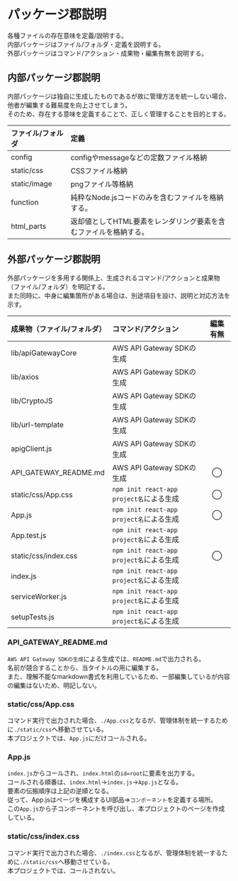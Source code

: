 # パッケージ郡説明

各種ファイルの存在意味を定義/説明する。  
内部パッケージはファイル/フォルダ・定義を説明する。  
外部パッケージはコマンド/アクション・成果物・編集有無を説明する。

## 内部パッケージ郡説明

内部パッケージは独自に生成したものであるが故に管理方法を統一しない場合、他者が編集する難易度を向上させてしまう。  
そのため、存在する意味を定義することで、正しく管理することを目的とする。

| ファイル/フォルダ | 定義 |
| :--- | :--- |
| config | configやmessageなどの定数ファイル格納 |
| static/css | CSSファイル格納 |
| static/image | pngファイル等格納 |
| function | 純粋なNode.jsコードのみを含むファイルを格納する。 |
| html_parts | 返却値としてHTML要素をレンダリング要素を含むファイルを格納する。 |

## 外部パッケージ郡説明

外部パッケージを多用する関係上、生成されるコマンド/アクションと成果物（ファイル/フォルダ）を明記する。  
また同時に、中身に編集箇所がある場合は、別途項目を設け、説明と対応方法を示す。

| 成果物（ファイル/フォルダ） | コマンド/アクション | 編集有無 |
| :--- | :--- | :---: |
| lib/apiGatewayCore | AWS API Gateway SDKの生成 |  |
| lib/axios | AWS API Gateway SDKの生成 |  |
| lib/CryptoJS | AWS API Gateway SDKの生成 |  |
| lib/url-template | AWS API Gateway SDKの生成 |  |
| apigClient.js | AWS API Gateway SDKの生成 |  |
| API_GATEWAY_README.md | AWS API Gateway SDKの生成 | ◯ |
| static/css/App.css | `npm init react-app project名`による生成 | ◯ |
| App.js | `npm init react-app project名`による生成 | ◯ |
| App.test.js | `npm init react-app project名`による生成 |  |
| static/css/index.css | `npm init react-app project名`による生成 | ◯ |
| index.js | `npm init react-app project名`による生成 |  |
| serviceWorker.js | `npm init react-app project名`による生成 |  |
| setupTests.js | `npm init react-app project名`による生成 |  |

### API_GATEWAY_README.md

`AWS API Gateway SDKの生成`による生成では、`README.md`で出力される。  
名前が競合することから、当タイトルの用に編集する。  
また、理解不能なmarkdown書式を利用しているため、一部編集しているが内容の編集はないため、明記しない。

### static/css/App.css

コマンド実行で出力された場合、`./App.css`となるが、管理体制を統一するために`./static/css`へ移動させている。  
本プロジェクトでは、`App.js`にだけコールされる。

### App.js

`index.js`からコールされ、`index.html`の`id=root`に要素を出力する。  
コールされる順番は、`index.html`→`index.js`→`App.js`となる。  
要素の伝搬順序は上記の逆順となる。  
従って、App.jsはページを構成するUI部品⇒`コンポーネント`を定義する場所。  
この`App.js`から子コンポーネントを呼び出し、本プロジェクトのページを作成している。

### static/css/index.css

コマンド実行で出力された場合、`./index.css`となるが、管理体制を統一するために`./static/css`へ移動させている。  
本プロジェクトでは、コールされない。
